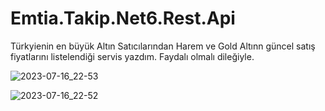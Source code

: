 # Emtia.Takip.Net6.Rest.Api

Türkyienin en büyük Altın Satıcılarından Harem ve Gold Altınn güncel satış fiyatlarını listelendiği servis yazdım.
Faydalı olmalı dileğiyle.


![2023-07-16_22-53](https://github.com/mesutde/Emtia.Takip.Net6.Rest.Api/assets/16664425/75e6842d-7b4c-4a18-bd42-fe8a8745662a)

![2023-07-16_22-52](https://github.com/mesutde/Emtia.Takip.Net6.Rest.Api/assets/16664425/4f8178f2-c775-4941-96a7-5453420824e4)


